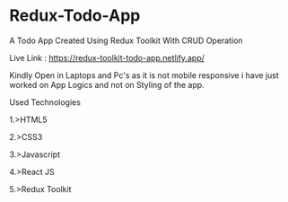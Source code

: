 # Redux-Todo-App

A Todo App Created Using Redux Toolkit With CRUD Operation

Live Link : https://redux-toolkit-todo-app.netlify.app/

Kindly Open in Laptops and Pc's as it is not mobile responsive i have just worked on App Logics and not on Styling of the app.

Used Technologies 

1.>HTML5

2.>CSS3

3.>Javascript

4.>React JS

5.>Redux Toolkit

